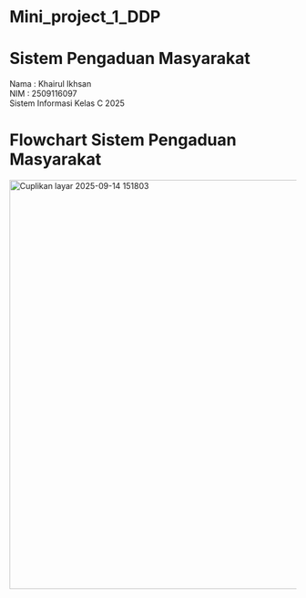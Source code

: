 # Mini_project_1_DDP
# Sistem Pengaduan Masyarakat
Nama : Khairul Ikhsan  
NIM  : 2509116097  
Sistem Informasi Kelas C 2025  

# Flowchart Sistem Pengaduan Masyarakat
<img width="1270" height="717" alt="Cuplikan layar 2025-09-14 151803" src="https://github.com/user-attachments/assets/6df9432a-2da9-436c-b034-f6fdaf7642da" />




